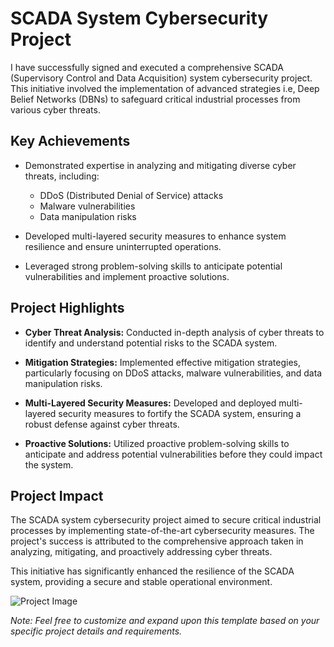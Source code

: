 # SCADA System Cybersecurity Project

I have successfully signed and executed a comprehensive SCADA (Supervisory Control and Data Acquisition) system cybersecurity project. This initiative involved the implementation of advanced strategies i.e, Deep Belief Networks (DBNs) to safeguard critical industrial processes from various cyber threats. 

## Key Achievements

- Demonstrated expertise in analyzing and mitigating diverse cyber threats, including:
  - DDoS (Distributed Denial of Service) attacks
  - Malware vulnerabilities
  - Data manipulation risks

- Developed multi-layered security measures to enhance system resilience and ensure uninterrupted operations.

- Leveraged strong problem-solving skills to anticipate potential vulnerabilities and implement proactive solutions.

## Project Highlights

- **Cyber Threat Analysis:** Conducted in-depth analysis of cyber threats to identify and understand potential risks to the SCADA system.

- **Mitigation Strategies:** Implemented effective mitigation strategies, particularly focusing on DDoS attacks, malware vulnerabilities, and data manipulation risks.

- **Multi-Layered Security Measures:** Developed and deployed multi-layered security measures to fortify the SCADA system, ensuring a robust defense against cyber threats.

- **Proactive Solutions:** Utilized proactive problem-solving skills to anticipate and address potential vulnerabilities before they could impact the system.

## Project Impact

The SCADA system cybersecurity project aimed to secure critical industrial processes by implementing state-of-the-art cybersecurity measures. The project's success is attributed to the comprehensive approach taken in analyzing, mitigating, and proactively addressing cyber threats.

This initiative has significantly enhanced the resilience of the SCADA system, providing a secure and stable operational environment.

![Project Image](url_to_your_image)


*Note: Feel free to customize and expand upon this template based on your specific project details and requirements.*
